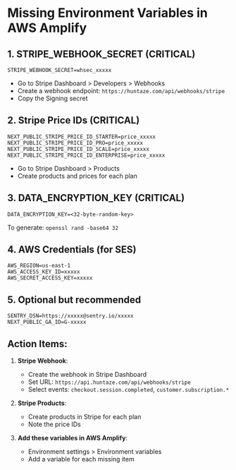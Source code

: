 # Missing Environment Variables in AWS Amplify

## 1. **STRIPE_WEBHOOK_SECRET** (CRITICAL)
```
STRIPE_WEBHOOK_SECRET=whsec_xxxxx
```
- Go to Stripe Dashboard > Developers > Webhooks
- Create a webhook endpoint: `https://huntaze.com/api/webhooks/stripe`
- Copy the Signing secret

## 2. **Stripe Price IDs** (CRITICAL)
```
NEXT_PUBLIC_STRIPE_PRICE_ID_STARTER=price_xxxxx
NEXT_PUBLIC_STRIPE_PRICE_ID_PRO=price_xxxxx
NEXT_PUBLIC_STRIPE_PRICE_ID_SCALE=price_xxxxx
NEXT_PUBLIC_STRIPE_PRICE_ID_ENTERPRISE=price_xxxxx
```
- Go to Stripe Dashboard > Products
- Create products and prices for each plan

## 3. **DATA_ENCRYPTION_KEY** (CRITICAL)
```
DATA_ENCRYPTION_KEY=<32-byte-random-key>
```
To generate: `openssl rand -base64 32`

## 4. **AWS Credentials** (for SES)
```
AWS_REGION=us-east-1
AWS_ACCESS_KEY_ID=xxxxx
AWS_SECRET_ACCESS_KEY=xxxxx
```

## 5. **Optional but recommended**
```
SENTRY_DSN=https://xxxxx@sentry.io/xxxxx
NEXT_PUBLIC_GA_ID=G-xxxxx
```

## Action Items:

1. **Stripe Webhook**:
   - Create the webhook in Stripe Dashboard
   - Set URL: `https://api.huntaze.com/api/webhooks/stripe`
   - Select events: `checkout.session.completed`, `customer.subscription.*`

2. **Stripe Products**:
   - Create products in Stripe for each plan
   - Note the price IDs

3. **Add these variables in AWS Amplify**:
   - Environment settings > Environment variables
   - Add a variable for each missing item
